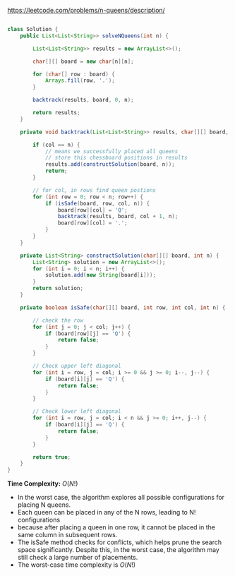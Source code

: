 https://leetcode.com/problems/n-queens/description/


```java

class Solution {
    public List<List<String>> solveNQueens(int n) {

        List<List<String>> results = new ArrayList<>();

        char[][] board = new char[n][n];

        for (char[] row : board) {
            Arrays.fill(row, '.');
        }

        backtrack(results, board, 0, n);

        return results;
    }

    private void backtrack(List<List<String>> results, char[][] board, int col, int n) {

        if (col == n) {
            // means we successfully placed all queens
            // store this chessboard positions in results
            results.add(constructSolution(board, n));
            return;
        }

        // for col, in rows find queen postions
        for (int row = 0; row < n; row++) {
            if (isSafe(board, row, col, n)) {
                board[row][col] = 'Q';
                backtrack(results, board, col + 1, n);
                board[row][col] = '.';
            }
        }
    }

    private List<String> constructSolution(char[][] board, int n) {
        List<String> solution = new ArrayList<>();
        for (int i = 0; i < n; i++) {
            solution.add(new String(board[i]));
        }
        return solution;
    }

    private boolean isSafe(char[][] board, int row, int col, int n) {

        // check the row
        for (int j = 0; j < col; j++) {
            if (board[row][j] == 'Q') {
                return false;
            }
        }

        // Check upper left diagonal
        for (int i = row, j = col; i >= 0 && j >= 0; i--, j--) {
            if (board[i][j] == 'Q') {
                return false;
            }
        }

        // Check lower left diagonal
        for (int i = row, j = col; i < n && j >= 0; i++, j--) {
            if (board[i][j] == 'Q') {
                return false;
            }
        }

        return true;
    }
}
```

**Time Complexity:** $O(N!)$

* In the worst case, the algorithm explores all possible configurations for placing N queens.
* Each queen can be placed in any of the N rows, leading to N! configurations
* because after placing a queen in one row, it cannot be placed in the same column in subsequent rows.
* The isSafe method checks for conflicts, which helps prune the search space significantly. Despite this, in the worst case, the algorithm may still check a large number of placements.
* The worst-case time complexity is $O(N!)$